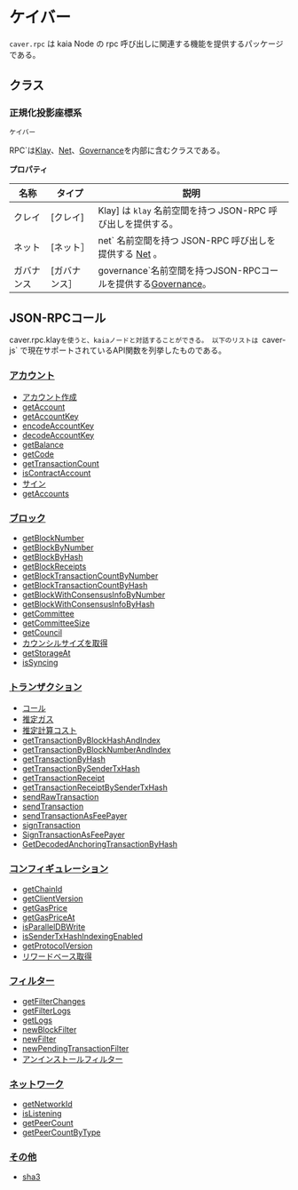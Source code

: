 # ケイバー

`caver.rpc` は kaia Node の rpc 呼び出しに関連する機能を提供するパッケージである。

## クラス<a id="class"></a>

### 正規化投影座標系<a id="rpc"></a>

```javascript
ケイバー
```

RPC\`は[Klay]、[Net]、[Governance]を内部に含むクラスである。

**プロパティ**

| 名称    | タイプ      | 説明                                               |
| ----- | -------- | ------------------------------------------------ |
| クレイ   | \[クレイ]   | Klay] は `klay` 名前空間を持つ JSON-RPC 呼び出しを提供する。       |
| ネット   | \[ネット］   | net\` 名前空間を持つ JSON-RPC 呼び出しを提供する [Net] 。         |
| ガバナンス | \[ガバナンス］ | governance\`名前空間を持つJSON-RPCコールを提供する[Governance]。 |

## JSON-RPCコール<a id="json-rpc-calls"></a>

caver.rpc.klay`を使うと、kaiaノードと対話することができる。 以下のリストは `caver-js\` で現在サポートされているAPI関数を列挙したものである。

### [アカウント](./klay.md#caver-rpc-klay-accountcreated)<a id="account"></a>

- [アカウント作成](./klay.md#caver-rpc-klay-accountcreated)
- [getAccount](./klay.md#caver-rpc-klay-getaccount)
- [getAccountKey](./klay.md#caver-rpc-klay-getaccountkey)
- [encodeAccountKey](./klay.md#caver-rpc-klay-encodeaccountkey)
- [decodeAccountKey](./klay.md#caver-rpc-klay-decodeaccountkey)
- [getBalance](./klay.md#caver-rpc-klay-getbalance)
- [getCode](./klay.md#caver-rpc-klay-getcode)
- [getTransactionCount](./klay.md#caver-rpc-klay-gettransactioncount)
- [isContractAccount](./klay.md#caver-rpc-klay-iscontractaccount)
- [サイン](./klay.md#caver-rpc-klay-sign)
- [getAccounts](./klay.md#caver-rpc-klay-getaccounts)

### [ブロック](./klay.md#caver-rpc-klay-getblocknumber)<a id="block"></a>

- [getBlockNumber](./klay.md#caver-rpc-klay-getblocknumber)
- [getBlockByNumber](./klay.md#caver-rpc-klay-getblockbynumber)
- [getBlockByHash](./klay.md#caver-rpc-klay-getblockbyhash)
- [getBlockReceipts](./klay.md#caver-rpc-klay-getblockreceipts)
- [getBlockTransactionCountByNumber](./klay.md#caver-rpc-klay-getblocktransactioncountbynumber)
- [getBlockTransactionCountByHash](./klay.md#caver-rpc-klay-getblocktransactionCountbyhash)
- [getBlockWithConsensusInfoByNumber](./klay.md#caver-rpc-klay-getblockwithconsensusinfobynumber)
- [getBlockWithConsensusInfoByHash](./klay.md#caver-rpc-klay-getblockwithconsensusinfobyhash)
- [getCommittee](./klay.md#caver-rpc-klay-getcommittee)
- [getCommitteeSize](./klay.md#caver-rpc-klay-getcommitteesize)
- [getCouncil](./klay.md#caver-rpc-klay-getcouncil)
- [カウンシルサイズを取得](./klay.md#caver-rpc-klay-getcouncilsize)
- [getStorageAt](./klay.md#caver-rpc-klay-getstorageat)
- [isSyncing](./klay.md#caver-rpc-klay-issyncing)

### [トランザクション](./klay.md#caver-rpc-klay-call)<a id="transaction"></a>

- [コール](./klay.md#caver-rpc-klay-call)
- [推定ガス](./klay.md#caver-rpc-klay-estimategas)
- [推定計算コスト](./klay.md#caver-rpc-klay-estimatecomputationcost)
- [getTransactionByBlockHashAndIndex](./klay.md#caver-rpc-klay-gettransactionbyblockhashandindex)
- [getTransactionByBlockNumberAndIndex](./klay.md#caver-rpc-klay-gettransactionbyblocknumberandindex)
- [getTransactionByHash](./klay.md#caver-rpc-klay-gettransactionbyhash)
- [getTransactionBySenderTxHash](./klay.md#caver-rpc-klay-gettransactionbysendertxhash)
- [getTransactionReceipt](./klay.md#caver-rpc-klay-gettransactionreceipt)
- [getTransactionReceiptBySenderTxHash](./klay.md#caver-rpc-klay-gettransactionreceiptbysendertxhash)
- [sendRawTransaction](./klay.md#caver-rpc-klay-sendrawtransaction)
- [sendTransaction](./klay.md#caver-rpc-klay-sendtransaction)
- [sendTransactionAsFeePayer](./klay.md#caver-rpc-klay-sendtransactionasfeepayer)
- [signTransaction](./klay.md#caver-rpc-klay-signtransaction)
- [SignTransactionAsFeePayer](./klay.md#caver-rpc-klay-signtransactionasfeepayer)
- [GetDecodedAnchoringTransactionByHash](./klay.md#caver-rpc-klay-getdecodedanchoringtransactionbyhash)

### [コンフィギュレーション](./klay.md#caver-rpc-klay-getclientversion)<a id="configuration"></a>

- [getChainId](./klay.md#caver-rpc-klay-getchainid)
- [getClientVersion](./klay.md#caver-rpc-klay-getclientversion)
- [getGasPrice](./klay.md#caver-rpc-klay-getgasprice)
- [getGasPriceAt](./klay.md#caver-rpc-klay-getgaspriceat)
- [isParallelDBWrite](./klay.md#caver-rpc-klay-isparalleldbwrite)
- [isSenderTxHashIndexingEnabled](./klay.md#caver-rpc-klay-issendertxhashindexingenabled)
- [getProtocolVersion](./klay.md#caver-rpc-klay-getprotocolversion)
- [リワードベース取得](./klay.md#caver-rpc-klay-getrewardbase)

### [フィルター](./klay.md#caver-rpc-klay-getfilterchanges)<a id="filter"></a>

- [getFilterChanges](./klay.md#caver-rpc-klay-getfilterchanges)
- [getFilterLogs](./klay.md#caver-rpc-klay-getfilterlogs)
- [getLogs](./klay.md#caver-rpc-klay-getlogs)
- [newBlockFilter](./klay.md#caver-rpc-klay-newblockfilter)
- [newFilter](./klay.md#caver-rpc-klay-newfilter)
- [newPendingTransactionFilter](./klay.md#caver-rpc-klay-newpendingtransactionfilter)
- [アンインストールフィルター](./klay.md#caver-rpc-klay-uninstallfilter)

### [ネットワーク](./net.md)<a id="network"></a>

- [getNetworkId](./net.md#caver-rpc-net-getnetworkid)
- [isListening](./net.md#caver-rpc-net-islistening)
- [getPeerCount](./net.md#caver-rpc-net-getpeercount)
- [getPeerCountByType](./net.md#caver-rpc-net-getpeercountbytype)

### [その他](./klay.md#caver-rpc-klay-sha3)<a id="miscellaneous"></a>

- [sha3](./klay.md#caver-rpc-klay-sha3)

[Klay]: klay.md
[Net]: net.md
[Governance]: ガバナンス.md
